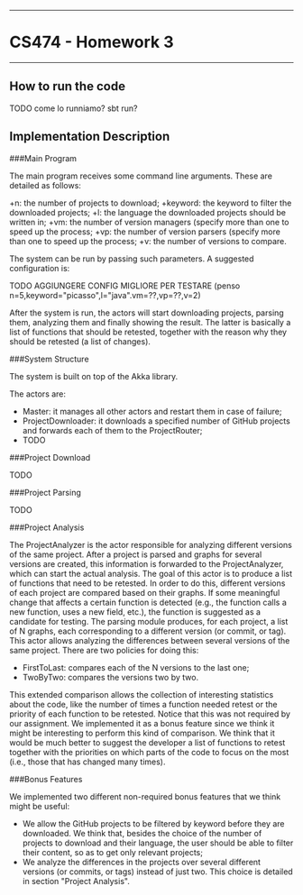 -----

# CS474 - Homework 3

-----

## How to run the code

TODO come lo runniamo? sbt run?

## Implementation Description

###Main Program

The main program receives some command line arguments. These are detailed as follows:

+n: the number of projects to download;
+keyword: the keyword to filter the downloaded projects;
+l: the language the downloaded projects should be written in;
+vm: the number of version managers (specify more than one to speed up the process;
+vp: the number of version parsers (specify more than one to speed up the process;
+v: the number of versions to compare.

The system can be run by passing such parameters. A suggested configuration is:

TODO AGGIUNGERE CONFIG MIGLIORE PER TESTARE (penso n=5,keyword="picasso",l="java".vm=??,vp=??,v=2)

After the system is run, the actors will start downloading projects, parsing them, analyzing them and finally showing the result. The latter is basically a list of functions that should be retested, together with the reason why they should be retested (a list of changes).

###System Structure

The system is built on top of the Akka library.

The actors are:

+ Master: it manages all other actors and restart them in case of failure;
+ ProjectDownloader: it downloads a specified number of GitHub projects and forwards each of them to the ProjectRouter;
+ TODO

###Project Download

TODO

###Project Parsing

TODO

###Project Analysis

The ProjectAnalyzer is the actor responsible for analyzing different versions of the same project. After a project is parsed and graphs for several versions are created, this information is forwarded to the ProjectAnalyzer, which can start the actual analysis. The goal of this actor is to produce a list of functions that need to be retested. In order to do this, different versions of each project are compared based on their graphs. If some meaningful change that affects a certain function is detected (e.g., the function calls a new function, uses a new field, etc.), the function is suggested as a candidate for testing. The parsing module produces, for each project, a list of N graphs, each corresponding to a different version (or commit, or tag). This actor allows analyzing the differences between several versions of the same project. There are two policies for doing this:

+ FirstToLast: compares each of the N versions to the last one;
+ TwoByTwo: compares the versions two by two.

This extended comparison allows the collection of interesting statistics about the code, like the number of times a function needed retest or the priority of each function to be retested. Notice that this was not required by our assignment. We implemented it as a bonus feature since we think it might be interesting to perform this kind of comparison. We think that it would be much better to suggest the developer a list of functions to retest together with the priorities on which parts of the code to focus on the most (i.e., those that has changed many times). 

###Bonus Features

We implemented two different non-required bonus features that we think might be useful:

+ We allow the GitHub projects to be filtered by keyword before they are downloaded. We think that, besides the choice of the number of projects to download and their language, the user should be able to filter their content, so as to get only relevant projects;
+ We analyze the differences in the projects over several different versions (or commits, or tags) instead of just two. This choice is detailed in section "Project Analysis".